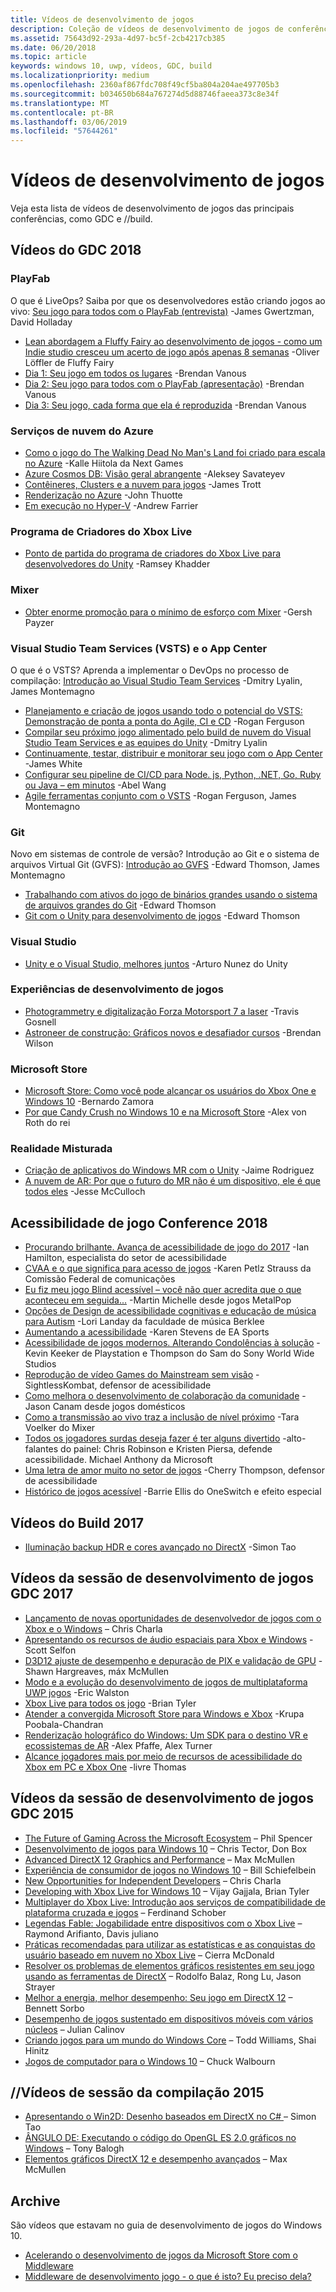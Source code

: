 ```yaml
---
title: Vídeos de desenvolvimento de jogos
description: Coleção de vídeos de desenvolvimento de jogos de conferências como GDC e //build.
ms.assetid: 75643d92-293a-4d97-bc5f-2cb4217cb385
ms.date: 06/20/2018
ms.topic: article
keywords: windows 10, uwp, vídeos, GDC, build
ms.localizationpriority: medium
ms.openlocfilehash: 2360af867fdc708f49cf5ba804a204ae497705b3
ms.sourcegitcommit: b034650b684a767274d5d88746faeea373c8e34f
ms.translationtype: MT
ms.contentlocale: pt-BR
ms.lasthandoff: 03/06/2019
ms.locfileid: "57644261"
---
```

# <a name="game-development-videos"></a>Vídeos de desenvolvimento de jogos

Veja esta lista de vídeos de desenvolvimento de jogos das principais conferências, como GDC e //build.

## <a name="gdc-2018-videos"></a>Vídeos do GDC 2018

### <a name="playfab"></a>PlayFab

O que é LiveOps? Saiba por que os desenvolvedores estão criando jogos ao vivo: [Seu jogo para todos com o PlayFab (entrevista)](https://channel9.msdn.com/Shows/Level-Up/Your-Game-For-Everyone-with-PlayFab) -James Gwertzman, David Holladay

* [Lean abordagem a Fluffy Fairy ao desenvolvimento de jogos - como um Indie studio cresceu um acerto de jogo após apenas 8 semanas](https://channel9.msdn.com/Shows/Level-Up/Fluffy-Fairys-Lean-Approach-to-Game-Development-How-an-Indie-Studio-Grew-a-Hit-Game-After-Only-8-W) -Oliver Löffler de Fluffy Fairy
* [Dia 1: Seu jogo em todos os lugares](https://channel9.msdn.com/Shows/Level-Up/Your-game-everywhere-PlayFab) -Brendan Vanous
* [Dia 2: Seu jogo para todos com o PlayFab (apresentação)](https://channel9.msdn.com/Shows/Level-Up/Your-Game-For-Everyone-With-PlayFab-Theater-Presentation) -Brendan Vanous
* [Dia 3: Seu jogo, cada forma que ela é reproduzida](https://channel9.msdn.com/Shows/Level-Up/Your-game-every-way-its-played-PlayFab-Theater-Presentation) -Brendan Vanous

### <a name="azure-cloud-services"></a>Serviços de nuvem do Azure

* [Como o jogo do The Walking Dead No Man's Land foi criado para escala no Azure](https://channel9.msdn.com/Shows/Level-Up/How-The-Walking-Dead-No-Mans-Land-was-built-to-scale-on-Azure-Theater-Presentation) -Kalle Hiitola da Next Games
* [Azure Cosmos DB: Visão geral abrangente](https://channel9.msdn.com/Shows/Level-Up/Azure-Cosmos-DB-Comprehensive-Overview) -Aleksey Savateyev
* [Contêineres, Clusters e a nuvem para jogos](https://channel9.msdn.com/Shows/Level-Up/Containers-Clusters-and-the-Cloud-for-Gaming-Theater-Presentation-1) -James Trott
* [Renderização no Azure](https://channel9.msdn.com/Shows/Level-Up/Rendering-in-Azure-Theater-Presentation) -John Thuotte
* [Em execução no Hyper-V](https://channel9.msdn.com/Shows/Level-Up/Running-on-a-Hypervisor-Theater-Presentation) -Andrew Farrier

### <a name="xbox-live-creators-program"></a>Programa de Criadores do Xbox Live

* [Ponto de partida do programa de criadores do Xbox Live para desenvolvedores do Unity](https://channel9.msdn.com/Shows/Level-Up/Xbox-Live-Creators-Program-Jumpstart-for-Unity-Developers) -Ramsey Khadder

### <a name="mixer"></a>Mixer

* [Obter enorme promoção para o mínimo de esforço com Mixer](https://channel9.msdn.com/Shows/Level-Up/Get-massive-promotion-for-minimal-effort-with-Mixer-Theater-presentation) -Gersh Payzer

### <a name="visual-studio-team-services-vsts-and-app-center"></a>Visual Studio Team Services (VSTS) e o App Center

O que é o VSTS? Aprenda a implementar o DevOps no processo de compilação: [Introdução ao Visual Studio Team Services](https://channel9.msdn.com/Shows/Level-Up/Introduction-to-Visual-Studio-Team-Services) -Dmitry Lyalin, James Montemagno

* [Planejamento e criação de jogos usando todo o potencial do VSTS: Demonstração de ponta a ponta do Agile, CI e CD](https://channel9.msdn.com/Shows/Level-Up/Planning-and-building-games-using-the-full-power-of-VSTS-Agile-CI--CD-end-to-end-demo) -Rogan Ferguson
* [Compilar seu próximo jogo alimentado pelo build de nuvem do Visual Studio Team Services e as equipes do Unity](https://channel9.msdn.com/Shows/Level-Up/Build-your-next-game-powered-by-Visual-Studio-Team-Services-and-Unity-Teams-cloud-build-Theater) -Dmitry Lyalin
* [Continuamente, testar, distribuir e monitorar seu jogo com o App Center](https://channel9.msdn.com/Shows/Level-Up/Continuously-Test-distribute-and-monitor-your-game-with-App-Center-Theater-Presentation) -James White
* [Configurar seu pipeline de CI/CD para Node. js, Python, .NET, Go, Ruby ou Java – em minutos](https://channel9.msdn.com/Shows/Level-Up/Setup-your-CICD-pipeline-for-Nodejs-Python-NET-Go-Ruby-or-Java-in-Minutes) -Abel Wang
* [Agile ferramentas conjunto com o VSTS](https://channel9.msdn.com/Shows/Level-Up/Agile-tooling-set-with-VSTS) -Rogan Ferguson, James Montemagno

### <a name="git"></a>Git

Novo em sistemas de controle de versão? Introdução ao Git e o sistema de arquivos Virtual Git (GVFS): [Introdução ao GVFS](https://channel9.msdn.com/Shows/Level-Up/Introduction-to-GVFS) -Edward Thomson, James Montemagno

* [Trabalhando com ativos do jogo de binários grandes usando o sistema de arquivos grandes do Git](https://channel9.msdn.com/Shows/Level-Up/Working-with-large-binary-game-assets-using-Git-Large-File-system) -Edward Thomson
* [Git com o Unity para desenvolvimento de jogos](https://channel9.msdn.com/Shows/Level-Up/Git-with-Unity-for-Game-Development) -Edward Thomson

### <a name="visual-studio"></a>Visual Studio

* [Unity e o Visual Studio, melhores juntos](https://channel9.msdn.com/Shows/Level-Up/Unity-and-Visual-Studio-better-together) -Arturo Nunez do Unity

### <a name="game-development-experiences"></a>Experiências de desenvolvimento de jogos

* [Photogrammetry e digitalização Forza Motorsport 7 a laser](https://channel9.msdn.com/Shows/Level-Up/Photogrammetry-and-Laser-Scanning-in-Forza-Motorsport-7-Theater-Presentation-1) -Travis Gosnell
* [Astroneer de construção: Gráficos novos e desafiador cursos](https://channel9.msdn.com/Shows/Level-Up/Building-Astroneer-Charting-new-and-challenging-courses) -Brendan Wilson

### <a name="microsoft-store"></a>Microsoft Store

* [Microsoft Store: Como você pode alcançar os usuários do Xbox One e Windows 10](https://channel9.msdn.com/Shows/Level-Up/Microsoft-Store-How-You-Can-Reach-Xbox-One-and-Windows-10-users) -Bernardo Zamora
* [Por que Candy Crush no Windows 10 e na Microsoft Store](https://channel9.msdn.com/Shows/Level-Up/Why-Candy-Crush-on-Windows-10-and-in-Microsoft-Store) -Alex von Roth do rei

### <a name="mixed-reality"></a>Realidade Misturada

* [Criação de aplicativos do Windows MR com o Unity](https://channel9.msdn.com/Shows/Level-Up/Building-Windows-MR-Apps-with-Unity) -Jaime Rodriguez
* [A nuvem de AR: Por que o futuro do MR não é um dispositivo, ele é que todos eles](https://channel9.msdn.com/Shows/Level-Up/The-AR-Cloud-Why-the-future-of-MR-is-not-a-device-itsall-of-them) -Jesse McCulloch

## <a name="game-accessibility-conference-2018"></a>Acessibilidade de jogo Conference 2018

* [Procurando brilhante. Avança de acessibilidade de jogo do 2017](https://channel9.msdn.com/Shows/Level-Up/GAConf-2018-Looking-Bright-2017s-Game-Accessibility-Advances) -Ian Hamilton, especialista do setor de acessibilidade
* [CVAA e o que significa para acesso de jogos](https://channel9.msdn.com/Shows/Level-Up/GAConf-2018-The-CVAA-and-What-it-Means-for-Gaming-Access) -Karen Petlz Strauss da Comissão Federal de comunicações
* [Eu fiz meu jogo Blind acessível – você não quer acredita que o que aconteceu em seguida...](https://channel9.msdn.com/Shows/Level-Up/GAConf-2018-I-Made-My-Game-Blind-Accessible--You-Wont-Believe-What-Happened-Next) -Martin Michelle desde jogos MetalPop
* [Opções de Design de acessibilidade cognitivas e educação de música para Autism](https://channel9.msdn.com/Shows/Level-Up/GAConf-2018-Cognitive-Accessibility-Design-Choices-and-Music-Education-for-Autism) -Lori Landay da faculdade de música Berklee
* [Aumentando a acessibilidade](https://channel9.msdn.com/Shows/Level-Up/GAConf-2018-Ramping-Up-Accessibility) -Karen Stevens de EA Sports
* [Acessibilidade de jogos modernos. Alterando Condolências à solução](https://channel9.msdn.com/Shows/Level-Up/GAConf-2018-Modern-Game-Accessibility-Changing-Sympathy-to-Solution) -Kevin Keeker de Playstation e Thompson do Sam do Sony World Wide Studios
* [Reprodução de vídeo Games do Mainstream sem visão](https://channel9.msdn.com/Shows/Level-Up/GAConf-2018-Playing-Mainstream-Video-Games-Without-Sight) -SightlessKombat, defensor de acessibilidade
* [Como melhora o desenvolvimento de colaboração da comunidade](https://channel9.msdn.com/Shows/Level-Up/GAConf-2018-How-Community-Collaboration-Improves-Development) -Jason Canam desde jogos domésticos
* [Como a transmissão ao vivo traz a inclusão de nível próximo](https://channel9.msdn.com/Shows/Level-Up/GAConf-2018-Beyond-Gaming-How-Live-Streaming-Brings-Next-Level-Inclusion) -Tara Voelker do Mixer
* [Todos os jogadores surdas deseja fazer é ter alguns divertido](https://channel9.msdn.com/Shows/Level-Up/GAConf-2018-All-Deaf-Gamers-Wanna-Do-is-Have-Some-Fun) -alto-falantes do painel: Chris Robinson e Kristen Piersa, defende acessibilidade. Michael Anthony da Microsoft
* [Uma letra de amor muito no setor de jogos](https://channel9.msdn.com/Shows/Level-Up/GAConf-2018-A-Fraught-Love-Letter-to-the-Games-Industry) -Cherry Thompson, defensor de acessibilidade
* [Histórico de jogos acessível](https://channel9.msdn.com/Shows/Level-Up/GAConf-2018-Accessible-Gaming-History) -Barrie Ellis do OneSwitch e efeito especial

## <a name="build-2017-videos"></a>Vídeos do Build 2017

* [Iluminação backup HDR e cores avançado no DirectX](https://channel9.msdn.com/Events/Build/2017/P4061) -Simon Tao

## <a name="gdc-2017-game-dev-session-videos"></a>Vídeos da sessão de desenvolvimento de jogos GDC 2017

* [Lançamento de novas oportunidades de desenvolvedor de jogos com o Xbox e o Windows](https://channel9.msdn.com/Events/GDC/GDC-2017/GDC2017-001) – Chris Charla
* [Apresentando os recursos de áudio espaciais para Xbox e Windows](https://channel9.msdn.com/Events/GDC/GDC-2017/GDC2017-002) -Scott Selfon
* [D3D12 ajuste de desempenho e depuração de PIX e validação de GPU](https://channel9.msdn.com/Events/GDC/GDC-2017/GDC2017-003) -Shawn Hargreaves, máx McMullen
* [Modo e a evolução do desenvolvimento de jogos de multiplataforma UWP jogos](https://channel9.msdn.com/Events/GDC/GDC-2017/GDC2017-004) -Eric Walston
* [Xbox Live para todos os jogo](https://channel9.msdn.com/Events/GDC/GDC-2017/GDC2017-005) -Brian Tyler
* [Atender a convergida Microsoft Store para Windows e Xbox](https://channel9.msdn.com/Events/GDC/GDC-2017/GDC2017-006) -Krupa Poobala-Chandran
* [Renderização holográfico do Windows: Um SDK para o destino VR e ecossistemas de AR](https://channel9.msdn.com/Events/GDC/GDC-2017/GDC2017-008) -Alex Pfaffe, Alex Turner
* [Alcance jogadores mais por meio de recursos de acessibilidade do Xbox em PC e Xbox One](https://channel9.msdn.com/Events/GDC/GDC-2017/GDC2017-009) -livre Thomas

## <a name="gdc-2015-game-dev-session-videos"></a>Vídeos da sessão de desenvolvimento de jogos GDC 2015

-   [The Future of Gaming Across the Microsoft Ecosystem](https://channel9.msdn.com/Events/GDC/GDC-2015/The-Future-of-Gaming-Across-the-Microsoft-Ecosystem) – Phil Spencer
-   [Desenvolvimento de jogos para Windows 10](https://channel9.msdn.com/Events/GDC/GDC-2015/Developing-Games-for-Windows-10) – Chris Tector, Don Box
-   [Advanced DirectX 12 Graphics and Performance](https://channel9.msdn.com/Events/GDC/GDC-2015/Advanced-DirectX12-Graphics-and-Performance) – Max McMullen
-   [Experiência de consumidor de jogos no Windows 10](https://channel9.msdn.com/Events/GDC/GDC-2015/Gaming-Consumer-Experience-on-Windows-10) – Bill Schiefelbein
-   [New Opportunities for Independent Developers](https://channel9.msdn.com/Events/GDC/GDC-2015/New-Opportunities-for-Independent-Developers) – Chris Charla
-   [Developing with Xbox Live for Windows 10](https://channel9.msdn.com/Events/GDC/GDC-2015/Developing-with-Xbox-Live-for-Windows-10) – Vijay Gajjala, Brian Tyler
-   [Multiplayer do Xbox Live: Introdução aos serviços de compatibilidade de plataforma cruzada e jogos](https://channel9.msdn.com/Events/GDC/GDC-2015/Xbox-Live-Multiplayer-Introducing-services-for-cross-platform-matchmaking-and-gameplay) – Ferdinand Schober
-   [Legendas Fable: Jogabilidade entre dispositivos com o Xbox Live](https://channel9.msdn.com/Events/GDC/GDC-2015/Fable-Legends-Cross-device-Gameplay-with-Xbox-Live) – Raymond Arifianto, Davis juliano
-   [Práticas recomendadas para utilizar as estatísticas e as conquistas do usuário baseado em nuvem no Xbox Live](https://channel9.msdn.com/Events/GDC/GDC-2015/Best-Practices-for-Leveraging-Cloud-Based-User-Stats-and-Achievements-in-Xbox-Live) – Cierra McDonald
-   [Resolver os problemas de elementos gráficos resistentes em seu jogo usando as ferramentas de DirectX](https://channel9.msdn.com/Events/GDC/GDC-2015/Solve-the-Tough-Graphics-Problems-with-your-Game-Using-DirectX-Tools) – Rodolfo Balaz, Rong Lu, Jason Strayer
-   [Melhor a energia, melhor desempenho: Seu jogo em DirectX 12](https://channel9.msdn.com/Events/GDC/GDC-2015/Better-Power-Better-Performance-Your-Game-on-DirectX12) – Bennett Sorbo
-   [Desempenho de jogos sustentado em dispositivos móveis com vários núcleos](https://channel9.msdn.com/Events/GDC/GDC-2015/Sustained-gaming-performance-in-multi-core-mobile-devices) – Julian Calinov
-   [Criando jogos para um mundo do Windows Core](https://channel9.msdn.com/Events/GDC/GDC-2015/Designing-Games-for-a-Windows-Core-World) – Todd Williams, Shai Hinitz
-   [Jogos de computador para o Windows 10](https://channel9.msdn.com/Events/GDC/GDC-2015/PC-Games-for-Windows-10) – Chuck Walbourn

## <a name="build-2015-session-videos"></a>//Vídeos de sessão da compilação 2015

-   [Apresentando o Win2D: Desenho baseados em DirectX no C# ](https://channel9.msdn.com/Events/Build/2015/2-631) – Simon Tao
-   [ÂNGULO DE: Executando o código do OpenGL ES 2.0 gráficos no Windows](https://channel9.msdn.com/Events/Build/2015/3-686) – Tony Balogh
-   [Elementos gráficos DirectX 12 e desempenho avançados](https://channel9.msdn.com/Events/Build/2015/3-673) – Max McMullen
 

## <a name="archive"></a>Archive

São vídeos que estavam no guia de desenvolvimento de jogos do Windows 10.

- [Acelerando o desenvolvimento de jogos da Microsoft Store com o Middleware](https://channel9.msdn.com/Events/Build/2013/3-187)
- [Middleware de desenvolvimento jogo - o que é isto? Eu preciso dela?](https://channel9.msdn.com/Series/Windows-Store-Developer-Solutions/Game-Development-Middleware-What-is-it-Do-I-need-it-)
